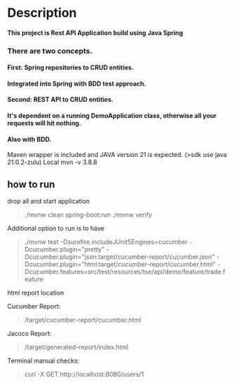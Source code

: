 # Description

#### This project is Rest API Application build using Java Spring

### There are two concepts.
#### First: Spring repositories to CRUD entities.
#### Integrated into Spring with BDD test approach.
#### Second: REST API to CRUD entities.
#### It's dependent on a running DemoApplication class, otherwise all your requests will hit nothing.
#### Also with BDD.

Maven wrapper is included and JAVA version 21 is expected. (>sdk use java 21.0.2-zulu)
Local mvn -v 3.8.8

## how to run

drop all and start application
> ./mvnw clean spring-boot:run
> ./mvnw verify

Additional option to run is to have 
> ./mvnw test -Dsurefire.includeJUnit5Engines=cucumber -Dcucumber.plugin="pretty" -Dcucumber.plugin="json:target/cucumber-report/cucumber.json" -Dcucumber.plugin="html:target/cucumber-report/cucumber.html" -Dcucumber.features=src/test/resources/tse/api/demo/feature/trade.feature

html report location

Cucumber Report:
> /target/cucumber-report/cucumber.html

Jacoco Report:
> /target/generated-report/index.html
 
Terminal manual checks:
> curl -X GET http://localhost:8080/users/1

